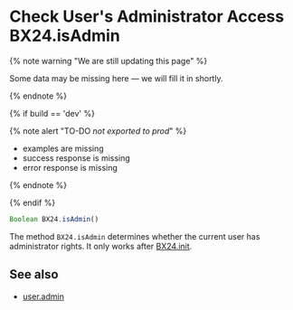 # Check User's Administrator Access BX24.isAdmin

{% note warning "We are still updating this page" %}

Some data may be missing here — we will fill it in shortly.

{% endnote %}

{% if build == 'dev' %}

{% note alert "TO-DO _not exported to prod_" %}

- examples are missing
- success response is missing
- error response is missing

{% endnote %}

{% endif %}

```js
Boolean BX24.isAdmin()
```

The method `BX24.isAdmin` determines whether the current user has administrator rights. It only works after [BX24.init](../system-functions/bx24-init.md).

## See also

- [user.admin](../../../api-reference/common/users/user-admin.md)
